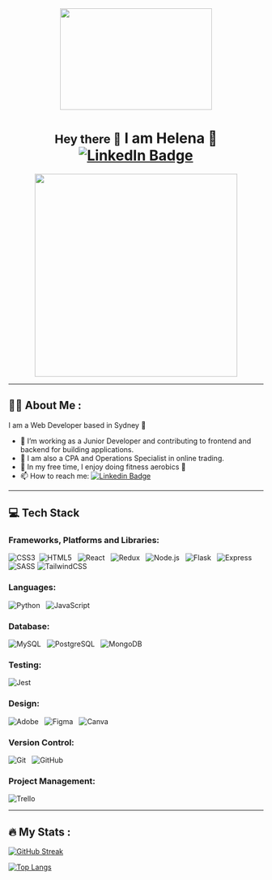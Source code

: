 <div align="center">
    <div align="center">
        <img src="https://media.giphy.com/media/Wj7lNjMNDxSmc/giphy.gif" width="300" height="200"/>
    </div>
    <h1>
        <small>Hey there 👋</small>
        I am Helena 🍒
        <br>
        <div id="badges" align="center">
            <a href="https://www.linkedin.com/in/helena-h-a953b6155/" target="_blank">
                <img src="https://img.shields.io/badge/LinkedIn-blue?style=for-the-badge&logo=linkedin&logoColor=white" alt="LinkedIn Badge"/>
            </a>
        </div>
    </h1>
</div>

<div id="header" align="center">
    <img src="https://media.giphy.com/media/M4NykXxUE0HAcK7UJ6/giphy.gif" width="400" height="400"/>
</div>

---
## :woman_technologist: About Me :

I am a Web Developer based in Sydney 🐚

- 🌱 I’m working as a Junior Developer and contributing to frontend and backend for building applications.
- 🔮 I am also a CPA and Operations Specialist in online trading.
- 🍒 In my free time, I enjoy doing fitness aerobics 🥳
- 📫 How to reach me: [![Linkedin Badge](https://img.shields.io/badge/-Helena.Han-blue?style=flat&logo=Linkedin&logoColor=white)](https://www.linkedin.com/in/helena-h-a953b6155/)
---

## 💻 Tech Stack

 ### Frameworks, Platforms and Libraries:  
   ![CSS3](https://img.shields.io/badge/css3-%231572B6.svg?style=for-the-badge&logo=css3&logoColor=white)&nbsp;
  ![HTML5](https://img.shields.io/badge/html5-%23E34F26.svg?style=for-the-badge&logo=html5&logoColor=white) &nbsp;
  ![React](https://img.shields.io/badge/react-%2320232a.svg?style=for-the-badge&logo=react&logoColor=%2361DAFB) &nbsp;
  ![Redux](https://img.shields.io/badge/redux-%23593d88.svg?style=for-the-badge&logo=redux&logoColor=white) &nbsp;
  ![Node.js](https://img.shields.io/badge/node.js-6DA55F?style=for-the-badge&logo=node.js&logoColor=white) &nbsp;
  ![Flask](https://img.shields.io/badge/flask-%23000.svg?style=for-the-badge&logo=flask&logoColor=white) &nbsp;
  ![Express](https://img.shields.io/badge/express.js-%23404d59.svg?style=for-the-badge&logo=express&logoColor=%2361DAFB) &nbsp;
  ![SASS](https://img.shields.io/badge/SASS-hotpink.svg?style=for-the-badge&logo=SASS&logoColor=white)
  ![TailwindCSS](https://img.shields.io/badge/tailwindcss-%2338B2AC.svg?style=for-the-badge&logo=tailwind-css&logoColor=white)


  ### Languages:
  ![Python](https://img.shields.io/badge/python-3670A0?style=for-the-badge&logo=python&logoColor=ffdd54) &nbsp;
  ![JavaScript](https://img.shields.io/badge/javascript-%23323330.svg?style=for-the-badge&logo=javascript&logoColor=%23F7DF1E)

  ### Database:  
  ![MySQL](https://img.shields.io/badge/mysql-%2300f.svg?style=for-the-badge&logo=mysql&logoColor=white) &nbsp;
  ![PostgreSQL](https://img.shields.io/badge/postgres-%23316192.svg?style=for-the-badge&logo=postgresql&logoColor=white) &nbsp;
  ![MongoDB](https://img.shields.io/badge/MongoDB-%234ea94b.svg?style=for-the-badge&logo=mongodb&logoColor=white) 

  ### Testing:
  ![Jest](https://img.shields.io/badge/-jest-%23C21325?style=for-the-badge&logo=jest&logoColor=white) &nbsp;

  ### Design:
  ![Adobe](https://img.shields.io/badge/adobe-%23FF0000.svg?style=for-the-badge&logo=adobe&logoColor=white) &nbsp;
  ![Figma](https://img.shields.io/badge/figma-%23F24E1E.svg?style=for-the-badge&logo=figma&logoColor=white) &nbsp;
  ![Canva](https://img.shields.io/badge/Canva-%2300C4CC.svg?style=for-the-badge&logo=Canva&logoColor=white) &nbsp;

  ### Version Control:
 ![Git](https://img.shields.io/badge/git-%23F05033.svg?style=for-the-badge&logo=git&logoColor=white) &nbsp;
 ![GitHub](https://img.shields.io/badge/github-%23121011.svg?style=for-the-badge&logo=github&logoColor=white)

  ### Project Management:
  ![Trello](https://img.shields.io/badge/Trello-%23026AA7.svg?style=for-the-badge&logo=Trello&logoColor=white)
  
---

  ## :fire: My Stats :

[![GitHub Streak](http://github-readme-streak-stats.herokuapp.com?user=helenahan37&theme=omni&background=000000)](https://git.io/streak-stats)

[![Top Langs](https://github-readme-stats.vercel.app/api/top-langs/?username=helenahan37&layout=compact&bg_color=000000&theme=omni)](https://github.com/anuraghazra/github-readme-stats)

